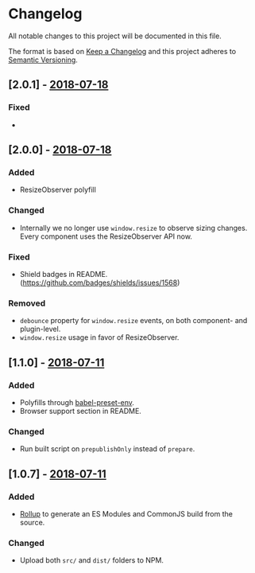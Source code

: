 # Changelog

All notable changes to this project will be documented in this file.

The format is based on [Keep a Changelog](http://keepachangelog.com/en/1.0.0/)
and this project adheres to [Semantic Versioning](http://semver.org/spec/v2.0.0.html).

## [2.0.1] - [2018-07-18](https://github.com/e2o/vue-element-query/releases/tag/v2.0.1)

### Fixed

-


## [2.0.0] - [2018-07-18](https://github.com/e2o/vue-element-query/releases/tag/v2.0.0)

### Added
- ResizeObserver polyfill

### Changed
- Internally we no longer use `window.resize` to observe sizing changes. Every component uses the ResizeObserver API now.

### Fixed
- Shield badges in README. (https://github.com/badges/shields/issues/1568)

### Removed
- `debounce` property for `window.resize` events, on both component- and plugin-level.
- `window.resize` usage in favor of ResizeObserver.


## [1.1.0] - [2018-07-11](https://github.com/e2o/vue-element-query/releases/tag/v1.1.0)

### Added
- Polyfills through [babel-preset-env](https://github.com/babel/babel/tree/master/packages/babel-preset-env).
- Browser support section in README.

### Changed
- Run built script on `prepublishOnly` instead of `prepare`.


## [1.0.7] - [2018-07-11](https://github.com/e2o/vue-element-query/releases/tag/v1.0.7)

### Added
- [Rollup](https://github.com/rollup/rollup) to generate an ES Modules and CommonJS build from the source.

### Changed
- Upload both `src/` and `dist/` folders to NPM.
